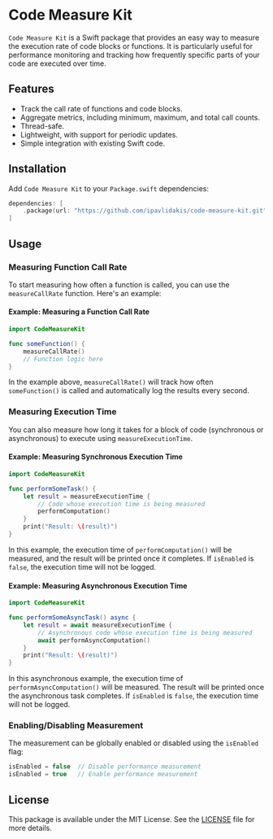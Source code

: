 # Code Measure Kit

`Code Measure Kit` is a Swift package that provides an easy way to measure the execution rate of code blocks or functions. It is particularly useful for performance monitoring and tracking how frequently specific parts of your code are executed over time.

## Features

- Track the call rate of functions and code blocks.
- Aggregate metrics, including minimum, maximum, and total call counts.
- Thread-safe.
- Lightweight, with support for periodic updates.
- Simple integration with existing Swift code.

## Installation

Add `Code Measure Kit` to your `Package.swift` dependencies:

```swift
dependencies: [
    .package(url: "https://github.com/ipavlidakis/code-measure-kit.git", from: "0.1.2")
]
```

## Usage

### Measuring Function Call Rate

To start measuring how often a function is called, you can use the `measureCallRate` function. Here's an example:

#### Example: Measuring a Function Call Rate

```swift
import CodeMeasureKit

func someFunction() {
    measureCallRate()
    // Function logic here
}
```

In the example above, `measureCallRate()` will track how often `someFunction()` is called and automatically log the results every second.

### Measuring Execution Time

You can also measure how long it takes for a block of code (synchronous or asynchronous) to execute using `measureExecutionTime`.

#### Example: Measuring Synchronous Execution Time

```swift
import CodeMeasureKit

func performSomeTask() {
    let result = measureExecutionTime {
        // Code whose execution time is being measured
        performComputation()
    }
    print("Result: \(result)")
}
```

In this example, the execution time of `performComputation()` will be measured, and the result will be printed once it completes. If `isEnabled` is `false`, the execution time will not be logged.

#### Example: Measuring Asynchronous Execution Time

```swift
import CodeMeasureKit

func performSomeAsyncTask() async {
    let result = await measureExecutionTime {
        // Asynchronous code whose execution time is being measured
        await performAsyncComputation()
    }
    print("Result: \(result)")
}
```

In this asynchronous example, the execution time of `performAsyncComputation()` will be measured. The result will be printed once the asynchronous task completes. If `isEnabled` is `false`, the execution time will not be logged.

### Enabling/Disabling Measurement

The measurement can be globally enabled or disabled using the `isEnabled` flag:

```swift
isEnabled = false  // Disable performance measurement
isEnabled = true   // Enable performance measurement
```

## License

This package is available under the MIT License. See the [LICENSE](LICENSE) file for more details.
